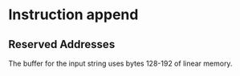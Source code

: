 # Instruction append

## Reserved Addresses

The buffer for the input string uses bytes 128-192 of linear memory.
